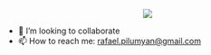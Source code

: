 <p align="center">
  <a href="https://github.com/DenverCoder1/readme-typing-svg">
    <img src="https://readme-typing-svg.demolab.com/?font=Fira+Code&pause=1000&width=435&lines=Full+Stack+Developer" /></a>
</p>

- 👀 I’m looking to collaborate
- 📫 How to reach me: rafael.pilumyan@gmail.com
